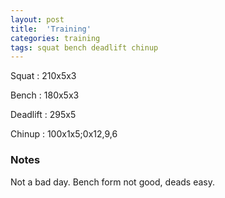 ```yaml
---
layout: post
title:  'Training'
categories: training
tags: squat bench deadlift chinup
---
```


Squat       :   210x5x3

Bench       :   180x5x3

Deadlift    :   295x5

Chinup      :   100x1x5;0x12,9,6

### Notes

Not a bad day. Bench form not good, deads easy.
